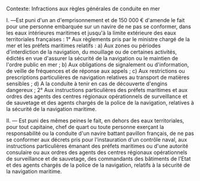 Contexte: Infractions aux règles générales de conduite en mer

I. ―Est puni d'un an d'emprisonnement et de 150 000 € d'amende le fait pour une personne embarquée sur un navire de ne pas se conformer, dans les eaux intérieures maritimes et jusqu'à la limite extérieure des eaux territoriales françaises : 1° Aux règlements pris par le ministre chargé de la mer et les préfets maritimes relatifs : a) Aux zones ou périodes d'interdiction de la navigation, du mouillage ou de certaines activités, édictés en vue d'assurer la sécurité de la navigation ou le maintien de l'ordre public en mer ; b) Aux obligations de signalement ou d'information, de veille de fréquences et de réponse aux appels ; c) Aux restrictions ou prescriptions particulières de navigation relatives au transport de matières sensibles ; d) A la conduite à tenir en cas de découverte d'engins dangereux ; 2° Aux instructions particulières des préfets maritimes et aux ordres des agents des centres régionaux opérationnels de surveillance et de sauvetage et des agents chargés de la police de la navigation, relatives à la sécurité de la navigation maritime.

II. ― Est puni des mêmes peines le fait, en dehors des eaux territoriales, pour tout capitaine, chef de quart ou toute personne exerçant la responsabilité ou la conduite d'un navire battant pavillon français, de ne pas se conformer aux décrets pris pour l'instauration d'un contrôle naval, aux instructions particulières émanant des préfets maritimes ou d'une autorité consulaire ou aux ordres des agents des centres régionaux opérationnels de surveillance et de sauvetage, des commandants des bâtiments de l'Etat et des agents chargés de la police de la navigation, relatifs à la sécurité de la navigation maritime.